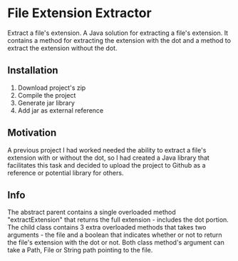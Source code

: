 # File Extension Extractor

Extract a file's extension. A Java solution for extracting a file's extension. It contains a method for extracting the extension with the dot and a method to extract the extension without the dot.

<h2>Installation</h2>
<ol>
  <li>Download project's zip</li>
  <li>Compile the project</li>
  <li>Generate jar library</li>
  <li>Add jar as external reference</li>
</ol>

<h2>Motivation</h2>
A previous project I had worked needed the ability to extract a file's extension with or without the dot, so I had created a Java library that facilitates this task and decided to upload the project to Github as a reference or potential library for others.

<h2>Info</h2>
The abstract parent contains a single overloaded method "extractExtension" that returns the full extension - includes the dot portion. The child class contains 3 extra overloaded methods that takes two arguments - the file and a boolean that indicates whether or not to return the file's extension with the dot or not. Both class method's argument can take a Path, File or String path pointing to the file.
